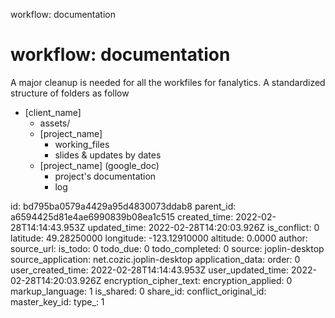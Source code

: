 workflow: documentation

# workflow: documentation

A major cleanup is needed for all the workfiles for fanalytics.
A standardized structure of folders as follow

- [client_name]
	- assets/
	- [project_name]
		- working_files
		- slides & updates by dates
	- [project_name] (google_doc)
		- project's documentation
		- log

id: bd795ba0579a4429a95d4830073ddab8
parent_id: a6594425d81e4ae6990839b08ea1c515
created_time: 2022-02-28T14:14:43.953Z
updated_time: 2022-02-28T14:20:03.926Z
is_conflict: 0
latitude: 49.28250000
longitude: -123.12910000
altitude: 0.0000
author: 
source_url: 
is_todo: 0
todo_due: 0
todo_completed: 0
source: joplin-desktop
source_application: net.cozic.joplin-desktop
application_data: 
order: 0
user_created_time: 2022-02-28T14:14:43.953Z
user_updated_time: 2022-02-28T14:20:03.926Z
encryption_cipher_text: 
encryption_applied: 0
markup_language: 1
is_shared: 0
share_id: 
conflict_original_id: 
master_key_id: 
type_: 1